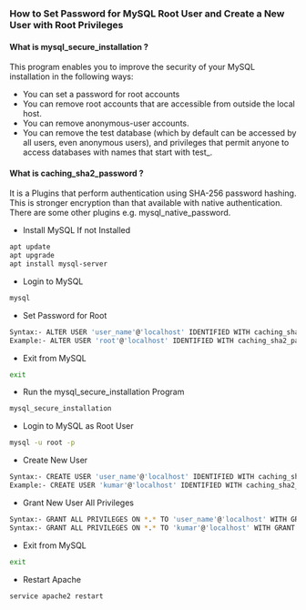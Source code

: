 ### How to Set Password for MySQL Root User and Create a New User with Root Privileges
#### What is mysql_secure_installation ?
This program enables you to improve the security of your MySQL installation in the following ways:
- You can set a password for root accounts
- You can remove root accounts that are accessible from outside the local host.
- You can remove anonymous-user accounts.
- You can remove the test database (which by default can be accessed by all users, even anonymous users), and privileges that permit anyone to access databases with names that start with test_.

#### What is caching_sha2_password ?
It is a Plugins that perform authentication using SHA-256 password hashing. This is stronger encryption than that available with native authentication. There are some other plugins e.g. mysql_native_password.

- Install MySQL If not Installed
```sh
apt update
apt upgrade
apt install mysql-server
```
- Login to MySQL
```sh
mysql
```
- Set Password for Root
```sh
Syntax:- ALTER USER 'user_name'@'localhost' IDENTIFIED WITH caching_sha2_password by 'user_password';
Example:- ALTER USER 'root'@'localhost' IDENTIFIED WITH caching_sha2_password by 'Hello123456#';
```
- Exit from MySQL
```sh
exit
```
- Run the mysql_secure_installation Program
```sh
mysql_secure_installation
```
- Login to MySQL as Root User
```sh
mysql -u root -p
```
- Create New User
```sh
Syntax:- CREATE USER 'user_name'@'localhost' IDENTIFIED WITH caching_sha2_password BY 'user_password';
Example:- CREATE USER 'kumar'@'localhost' IDENTIFIED WITH caching_sha2_password BY 'Hello123456#';
```
- Grant New User All Privileges
```sh
Syntax:- GRANT ALL PRIVILEGES ON *.* TO 'user_name'@'localhost' WITH GRANT OPTION;
Syntax:- GRANT ALL PRIVILEGES ON *.* TO 'kumar'@'localhost' WITH GRANT OPTION;
```
- Exit from MySQL
```sh
exit
```
- Restart Apache
```sh
service apache2 restart
```
